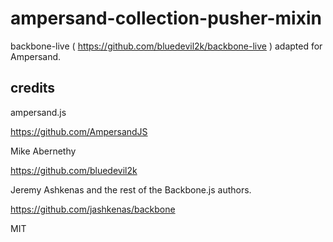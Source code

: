 # ampersand-collection-pusher-mixin

backbone-live ( https://github.com/bluedevil2k/backbone-live ) adapted for Ampersand.


<!-- starthide -->
## credits

ampersand.js

https://github.com/AmpersandJS

Mike Abernethy

https://github.com/bluedevil2k

Jeremy Ashkenas and the rest of the Backbone.js authors.

https://github.com/jashkenas/backbone

MIT
<!-- endhide -->
